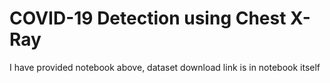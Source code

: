 # COVID-19 Detection using Chest X-Ray
I have provided notebook above, dataset download link is in notebook itself
